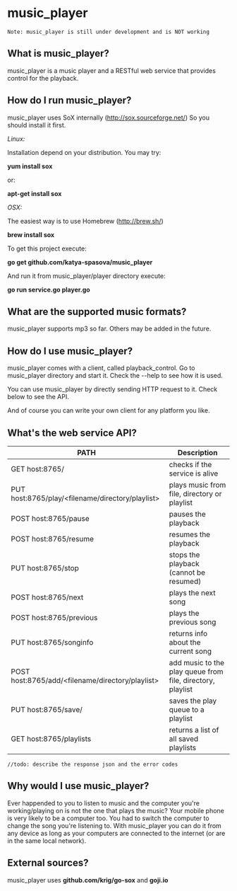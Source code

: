 # music_player

    Note: music_player is still under development and is NOT working

## What is music_player?

music_player is a music player and a RESTful web service that provides control for the playback.

## How do I run music_player?

music_player uses SoX internally (http://sox.sourceforge.net/)
So you should install it first.

*Linux:*

  Installation depend on your distribution. You may try:
    
  **yum install sox**
      
  or:
    
  **apt-get install sox**

*OSX:*

  The easiest way is to use Homebrew (http://brew.sh/)

  **brew install sox**
   
To get this project execute:

  **go get github.com/katya-spasova/music_player**
    
And run it from music_player/player directory execute:

  **go run service.go player.go**
    
## What are the supported music formats?

music_player supports mp3 so far. Others may be added in the future.
    
## How do I use music_player?

music_player comes with a client, called playback_control. Go to music_player directory and 
start it. Check the --help to see how it is used.

You can use music_player by directly sending HTTP request to it. Check below to see the API.

And of course you can write your own client for any platform you like.
    
## What's the web service API?

| PATH | Description|
| --- | --- |
| GET host:8765/ | checks if the service is alive|
| PUT host:8765/play/<filename/directory/playlist> | plays music from file, directory or playlist |
| POST host:8765/pause | pauses the playback |
| POST host:8765/resume | resumes the playback |
| PUT host:8765/stop | stops the playback (cannot be resumed) |
| POST host:8765/next | plays the next song |
| POST host:8765/previous | plays the previous song |
| PUT host:8765/songinfo | returns info about the current song |
| POST host:8765/add/<filename/directory/playlist> | add music to the play queue from file, directory, playlist |
| PUT host:8765/save/<playlist> | saves the play queue to a playlist |
| GET host:8765/playlists | returns a list of all saved playlists |

    //todo: describe the response json and the error codes
    

## Why would I use music_player?

Ever happended to you to listen to music and the computer you're working/playing on is not the 
one that plays the music? Your mobile phone is very likely to be a computer too.
You had to switch the computer to change the song you're listening to.
With music_player you can do it from any device as long as your computers are connected 
to the internet (or are in the same local network).
    
## External sources?

music_player uses **github.com/krig/go-sox** and **goji.io**